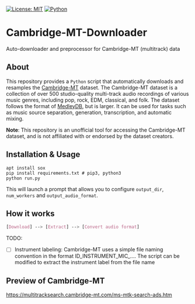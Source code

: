 [![License: MIT](https://img.shields.io/badge/License-MIT-green.svg)](https://opensource.org/licenses/MIT)
[![Python](https://img.shields.io/badge/Python-3.6|3.7|3.8|3.9-blue.svg)](https://www.python.org)

# Cambridge-MT-Downloader
Auto-downloader and preprocessor for Cambridge-MT (multitrack) data

## About
This repository provides a `Python` script that automatically downloads and resamples the [Cambridge-MT](https://www.cambridge-mt.com/ms/mtk/) dataset.  The Cambridge-MT dataset is a collection of over 500 studio-quality multi-track audio recordings of various music genres, including pop, rock, EDM, classical, and folk. The dataset follows the format of [MedleyDB](https://medleydb.weebly.com/), but is larger. It can be used for tasks such as music source separation, generation, transcription, and automatic mixing.

**Note**: This repository is an unofficial tool for accessing the Cambridge-MT dataset, and is not affiliated with or endorsed by the dataset creators.

## Installation & Usage
```cli
apt install sox
pip install requirements.txt # pip3, python3
python run.py
```
This will launch a prompt that allows you to configure `output_dir`, `num_workers` and `output_audio_format`.

## How it works
```css
[Download] --> [Extract] --> [Convert audio format] 
```
TODO:
- [ ] Instrument labeling: Cambridge-MT uses a simple file naming convention in the format ID_INSTRUMENT_MIC_.... The script can be modified to extract the instrument label from the file name

## Preview of Cambridge-MT
https://multitracksearch.cambridge-mt.com/ms-mtk-search-ads.htm
